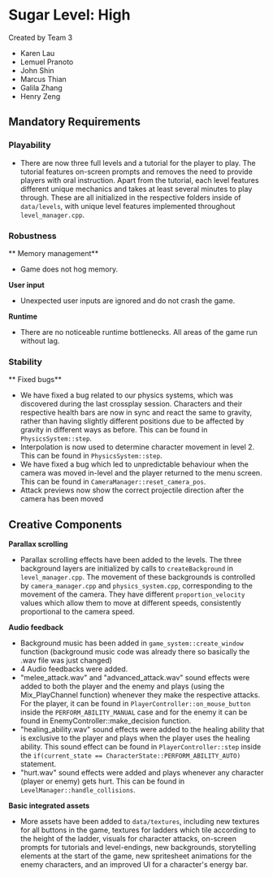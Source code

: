 # Sugar Level: High

Created by Team 3
- Karen Lau 
- Lemuel Pranoto 
- John Shin 
- Marcus Thian
- Galila Zhang 
- Henry Zeng 

## Mandatory Requirements

### Playability

- There are now three full levels and a tutorial for the player to play. The tutorial features on-screen prompts and removes the need to provide players with oral instruction. Apart from the tutorial, each level features different unique mechanics and takes at least several minutes to play through. These are all initialized in the respective folders inside of `data/levels`, with unique level features implemented throughout `level_manager.cpp`. 


### Robustness 

** Memory management**
- Game does not hog memory. 

**User input**
- Unexpected user inputs are ignored and do not crash the game.

**Runtime**
- There are no noticeable runtime bottlenecks. All areas of the game run without lag. 

### Stability

** Fixed bugs**
- We have fixed a bug related to our physics systems, which was discovered during the last crossplay session. Characters and their respective health bars are now in sync and react the same to gravity, rather than having slightly different positions due to be affected by gravity in different ways as before. This can be found in `PhysicsSystem::step`.
- Interpolation is now used to determine character movement in level 2. This can be found in `PhysicsSystem::step`.
- We have fixed a bug which led to unpredictable behaviour when the camera was moved in-level and the player returned to the menu screen. This can be found in `CameraManager::reset_camera_pos`.
- Attack previews now show the correct projectile direction after the camera has been moved

## Creative Components

**Parallax scrolling**
- Parallax scrolling effects have been added to the levels. The three background layers are initialized by calls to `createBackground` in `level_manager.cpp`. The movement of these backgrounds is controlled by `camera_manager.cpp` and `physics_system.cpp`, corresponding to the movement of the camera. They have different `proportion_velocity` values which allow them to move at different speeds, consistently proportional to the camera speed. 

**Audio feedback**
- Background music has been added in `game_system::create_window` function (background music code was already there so basically the .wav file was just changed)
- 4 Audio feedbacks were added. 
- "melee_attack.wav" and "advanced_attack.wav" sound effects were added to both the player and the enemy and plays (using the Mix_PlayChannel function) whenever they make the respective attacks. For the player, it can be found in `PlayerController::on_mouse_button` inside the `PERFORM_ABILITY_MANUAL` case and for the enemy it can be found in EnemyController::make_decision function. 
- "healing_ability.wav" sound effects were added to the healing ability that is exclusive to the player and plays when the player uses the healing ability. This sound effect can be found in `PlayerController::step` inside the `if(current_state == CharacterState::PERFORM_ABILITY_AUTO)` statement.
- "hurt.wav" sound effects were added and plays whenever any character (player or enemy) gets hurt. This can be found in `LevelManager::handle_collisions`.

**Basic integrated assets**
- More assets have been added to `data/textures`, including new textures for all buttons in the game, textures for ladders which tile according to the height of the ladder, visuals for character attacks, on-screen prompts for tutorials and level-endings, new backgrounds, storytelling elements at the start of the game, new spritesheet animations for the enemy characters, and an improved UI for a character's energy bar. 
